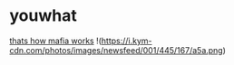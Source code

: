 # youwhat
[thats how mafia works](https://mafia.yottagames.com/?gclid=CjwKCAiA99vhBRBnEiwAwpk-uNyQzzZ1H-Rq_0X52_-lEUTYO5Pvwkuw9EAosbm3X2nZP7ghezCxXhoCZmMQAvD_BwE)
!(https://i.kym-cdn.com/photos/images/newsfeed/001/445/167/a5a.png)
